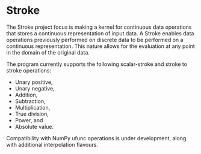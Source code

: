 # Stroke

The Stroke project focus is making a kernel for continuous data operations that
stores a continuous representation of input data. A Stroke enables data
operations previously performed on discrete data to be performed on a
continuous representation. This nature allows for the evaluation at any point
in the domain of the original data.

The program currently supports the following scalar-stroke and stroke to stroke
operations:

- Unary positive,
- Unary negative,
- Addition,
- Subtraction,
- Multiplication,
- True division,
- Power, and
- Absolute value.

Compatibility with NumPy ufunc operations is under development, along with
additional interpolation flavours.


